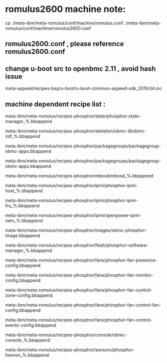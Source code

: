 # romulus2600 machine note:
cp ./meta-ibm/meta-romulus/conf/machine/romulus.conf ./meta-ibm/meta-romulus/conf/machine/romulus2600.conf

## romulus2600.conf , please reference romulus2600.conf

## change u-boot src to openbmc 2.11 , avoid hash issue
meta-aspeed/recipes-bsp/u-boot/u-boot-common-aspeed-sdk_2019.04.inc

## machine dependent recipe list : 

meta-ibm/meta-romulus/recipes-phosphor/state/phosphor-state-manager_%.bbappend

meta-ibm/meta-romulus/recipes-phosphor/skeleton/obmc-libobmc-intf_%.bbappend

meta-ibm/meta-romulus/recipes-phosphor/packagegroups/packagegroup-obmc-apps.bbappend

meta-ibm/meta-romulus/recipes-phosphor/packagegroups/packagegroup-obmc-apps.bbappend

meta-ibm/meta-romulus/recipes-phosphor/mboxd/mboxd_%.bbappend

meta-ibm/meta-romulus/recipes-phosphor/ipmi/phosphor-ipmi-host_%.bbappend

meta-ibm/meta-romulus/recipes-phosphor/ipmi/phosphor-ipmi-fru_%.bbappend

meta-ibm/meta-romulus/recipes-phosphor/ipmi/openpower-ipmi-oem_%.bbappend

meta-ibm/meta-romulus/recipes-phosphor/images/obmc-phosphor-image.bbappend

meta-ibm/meta-romulus/recipes-phosphor/flash/phosphor-software-manager_%.bbappend

meta-ibm/meta-romulus/recipes-phosphor/fans/phosphor-fan-presence-config.bbappend

meta-ibm/meta-romulus/recipes-phosphor/fans/phosphor-fan-monitor-config.bbappend

meta-ibm/meta-romulus/recipes-phosphor/fans/phosphor-fan-control-zone-config.bbappend

meta-ibm/meta-romulus/recipes-phosphor/fans/phosphor-fan-control-fan-config.bbappend

meta-ibm/meta-romulus/recipes-phosphor/fans/phosphor-fan-control-events-config.bbappend

meta-ibm/meta-romulus/recipes-phosphor/console/obmc-console_%.bbappend

meta-ibm/meta-romulus/recipes-phosphor/sensors/phosphor-hwmon_%.bbappend

